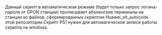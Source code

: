 Данный скрипт в автоматическом режиме (будет только запрос логина-пароля от GPON станции)
прописывает абоненские терминалы на станции из файлов, сформированных скриптом Huawei_olt_autocode
этой репозитории.Скрипт PS1 нужен для автоматической зиписи работы скрипта на windows.
